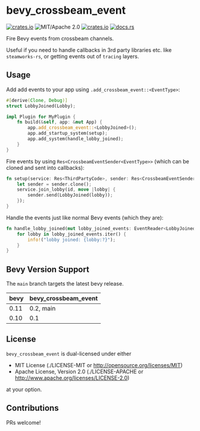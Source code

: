 # bevy_crossbeam_event

[![crates.io](https://img.shields.io/crates/v/bevy_crossbeam_event.svg)](https://crates.io/crates/bevy_crossbeam_event)
![MIT/Apache 2.0](https://img.shields.io/badge/license-MIT%2FApache-blue.svg)
[![crates.io](https://img.shields.io/crates/d/bevy_crossbeam_event.svg)](https://crates.io/crates/bevy_crossbeam_event)
[![docs.rs](https://img.shields.io/docsrs/bevy_crossbeam_event)](https://docs.rs/bevy_crossbeam_event)

Fire Bevy events from crossbeam channels.

Useful if you need to handle callbacks in 3rd party libraries etc. like
`steamworks-rs`, or getting events out of `tracing` layers.

## Usage

Add add events to your app using `.add_crossbeam_event::<EventType>`:

```rust ignore
#[derive(Clone, Debug)]
struct LobbyJoined(Lobby);

impl Plugin for MyPlugin {
    fn build(&self, app: &mut App) {
        app.add_crossbeam_event::<LobbyJoined>();
        app.add_startup_system(setup);
        app.add_system(handle_lobby_joined);
    }
}
```

Fire events by using `Res<CrossbeamEventSender<EventType>>` (which can be
cloned and sent into callbacks):

```rust ignore
fn setup(service: Res<ThirdPartyCode>, sender: Res<CrossbeamEventSender<LobbyJoined>>) {
    let sender = sender.clone();
    service.join_lobby(id, move |lobby| {
        sender.send(LobbyJoined(lobby));
    });
}
```

Handle the events just like normal Bevy events (which they are):

```rust ignore
fn handle_lobby_joined(mut lobby_joined_events: EventReader<LobbyJoined>) {
    for lobby in lobby_joined_events.iter() {
        info!("lobby joined: {lobby:?}");
    }
}
```

## Bevy Version Support

The `main` branch targets the latest bevy release.

|bevy|bevy_crossbeam_event|
|----|--------------------|
|0.11|0.2, main           |
|0.10|0.1                 |

## License

`bevy_crossbeam_event` is dual-licensed under either

- MIT License (./LICENSE-MIT or <http://opensource.org/licenses/MIT>)
- Apache License, Version 2.0 (./LICENSE-APACHE or <http://www.apache.org/licenses/LICENSE-2.0>)

at your option.

## Contributions

PRs welcome!
